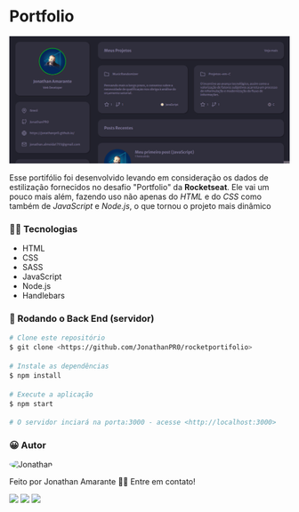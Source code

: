 # Portfolio

<img src="./public/assets/animation.gif">

Esse portifólio foi desenvolvido levando em consideração os dados de estilização fornecidos no desafio "Portfolio" da **Rocketseat**. Ele vai um pouco mais além, fazendo uso não apenas do _HTML_ e do _CSS_ como também de _JavaScript_ e _Node.js_, o que tornou o projeto mais dinâmico

### 👨‍💻 Tecnologias

- HTML
- CSS
- SASS
- JavaScript
- Node.js
- Handlebars

### 🎲 Rodando o Back End (servidor)

```bash
# Clone este repositório
$ git clone <https://github.com/JonathanPR0/rocketportifolio>

# Instale as dependências
$ npm install

# Execute a aplicação
$ npm start

# O servidor inciará na porta:3000 - acesse <http://localhost:3000>
```

### 😀 Autor

<img style="border-radius: 50%;" src="https://avatars.githubusercontent.com/u/75747829?v=4" width="100px;" alt="Jonathan"/>

Feito por Jonathan Amarante 👋🏽 Entre em contato!

<a href = "mailto:jonathan.almeida1793@gmail.com"><img src="https://img.shields.io/badge/-Gmail-%23333?style=for-the-badge&logo=gmail&logoColor=white" target="_blank"></a>
<a href="https://www.instagram.com/jonathan.pr0/" target="_blank"><img src="https://img.shields.io/badge/-Instagram-%23E4405F?style=for-the-badge&logo=instagram&logoColor=white" target="_blank"></a>
<a href = "https://t.me/Jon_PR0"><img src="https://img.shields.io/badge/Telegram-2CA5E0?style=for-the-badge&logo=telegram&logoColor=white" target="_blank"></a>
